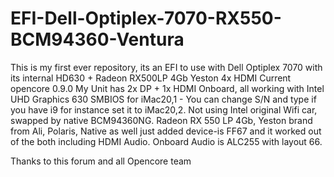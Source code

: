 # EFI-Dell-Optiplex-7070-RX550-BCM94360-Ventura
This is my first ever repository, its an EFI to use with Dell Optiplex 7070 with its internal HD630 + Radeon RX500LP 4Gb Yeston 4x HDMI
Current opencore 0.9.0
My Unit has 2x DP + 1x HDMI Onboard, all working with Intel UHD Graphics 630
SMBIOS for iMac20,1 - You can change S/N and type if you have i9 for instance set it to iMac20,2.
Not using Intel original Wifi car, swapped by native BCM94360NG.
Radeon RX 550 LP 4Gb, Yeston brand from Ali, Polaris, Native as well just added device-is FF67 and it worked out of the both including HDMI Audio.
Onboard Audio is ALC255 with layout 66.

Thanks to this forum and all Opencore team

